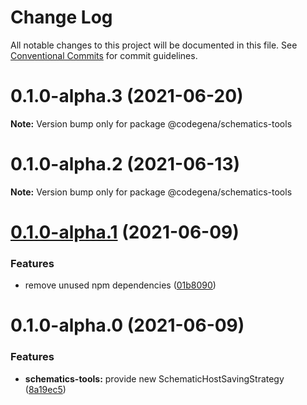 # Change Log

All notable changes to this project will be documented in this file.
See [Conventional Commits](https://conventionalcommits.org) for commit guidelines.

# 0.1.0-alpha.3 (2021-06-20)

**Note:** Version bump only for package @codegena/schematics-tools





# 0.1.0-alpha.2 (2021-06-13)

**Note:** Version bump only for package @codegena/schematics-tools





# [0.1.0-alpha.1](https://github.com/koshevy/codegena/compare/@codegena/schematics-tools@0.1.0-alpha.0...@codegena/schematics-tools@0.1.0-alpha.1) (2021-06-09)


### Features

* remove unused npm dependencies ([01b8090](https://github.com/koshevy/codegena/commit/01b8090273656e65d8dcb7d861356aa16279b3bc))





# 0.1.0-alpha.0 (2021-06-09)


### Features

* **schematics-tools:** provide new SchematicHostSavingStrategy ([8a19ec5](https://github.com/koshevy/codegena/commit/8a19ec5afd575bed08d46b340d8aa7fb117e01c1))
